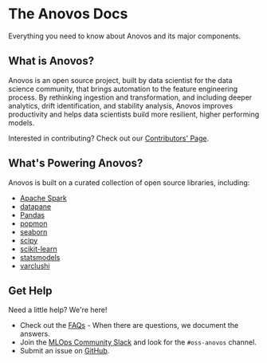 # The Anovos Docs

Everything you need to know about Anovos and its major components.

## What is Anovos?

Anovos is an open source project, built by data scientist for the data science community,
that brings automation to the feature engineering process.
By rethinking ingestion and transformation, and including deeper analytics, drift identification,
and stability analysis, Anovos improves productivity and helps data scientists build more resilient,
higher performing models.

Interested in contributing? Check out our [Contributors' Page](/community/contributing/).

## What's Powering Anovos?

Anovos is built on a curated collection of open source libraries, including: 

- [Apache Spark](https://github.com/apache/spark)
- [datapane](https://github.com/datapane/datapane/)
- [Pandas](https://github.com/pandas-dev/pandas)
- [popmon](https://github.com/ing-bank/popmon/)
- [seaborn](https://github.com/mwaskom/seaborn)
- [scipy](https://github.com/scipy/scipy)
- [scikit-learn](https://github.com/scikit-learn/scikit-learn/)
- [statsmodels](https://github.com/statsmodels/statsmodels)
- [varclushi](https://github.com/jingtt/varclushi)

## Get Help

Need a little help? We're here!

- Check out the [FAQs](https://docs.anovos.ai) - When there are questions, we document the answers.
- Join the [MLOps Community Slack](https://go.mlops.community/slack) and look for the `#oss-anovos` channel.
- Submit an issue on [GitHub](https://github.com/anovos/anovos).

